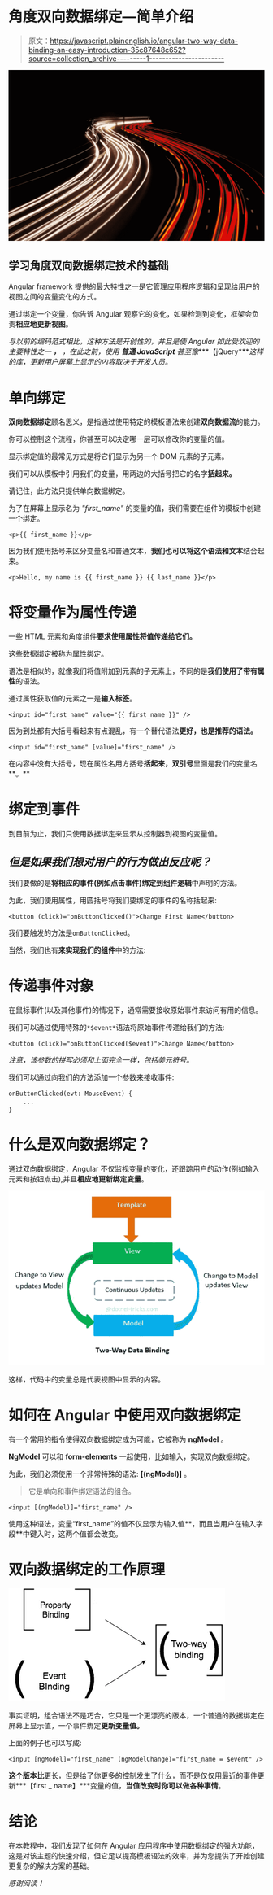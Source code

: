 # 角度双向数据绑定—简单介绍

> 原文：<https://javascript.plainenglish.io/angular-two-way-data-binding-an-easy-introduction-35c87648c652?source=collection_archive---------1----------------------->

![](img/bbc2dcab4c7bd087fce101806cf4a2f5.png)

## 学习角度双向数据绑定技术的基础

Angular framework 提供的最大特性之一是它管理应用程序逻辑和呈现给用户的视图之间的变量变化的方式。

通过绑定一个变量，你告诉 Angular 观察它的变化，如果检测到变化，框架会负责**相应地更新视图**。

*与以前的编码范式相比，这种方法是开创性的，并且是使 Angular 如此受欢迎的主要特性之一* ***，*** *，在此之前，使用* ***普通 JavaScript*** *甚至像****【jQuery****这样的库，更新用户屏幕上显示的内容取决于开发人员。*

# 单向绑定

**双向数据绑定**顾名思义，是指通过使用特定的模板语法来创建**双向数据流**的能力。

你可以控制这个流程，你甚至可以决定哪一层可以修改你的变量的值。

显示绑定值的最常见方式是将它们显示为另一个 DOM 元素的子元素。

我们可以从模板中引用我们的变量，用两边的大括号把它的名字**括起来。**

请记住，此方法只提供单向数据绑定。

为了在屏幕上显示名为 *"first_name"* 的变量的值，我们需要在组件的模板中创建一个绑定。

```
<p>{{ first_name }}</p>
```

因为我们使用括号来区分变量名和普通文本，**我们也可以将这个语法和文本**结合起来。

```
<p>Hello, my name is {{ first_name }} {{ last_name }}</p>
```

# 将变量作为属性传递

一些 HTML 元素和角度组件**要求使用属性将值传递给它们。**

这些数据绑定被称为属性绑定。

语法是相似的，就像我们将值附加到元素的子元素上，不同的是**我们使用了带有属性**的语法。

通过属性获取值的元素之一是**输入标签**。

```
<input id="first_name" value="{{ first_name }}" />
```

因为到处都有大括号看起来有点混乱，有一个替代语法**更好，也是推荐的语法。**

```
<input id="first_name" [value]="first_name" />
```

在内容中没有大括号，现在属性名用方括号**括起来，双引号**里面是我们的变量名**。**

# 绑定到事件

到目前为止，我们只使用数据绑定来显示从控制器到视图的变量值。

## *但是如果我们想对用户的行为做出反应呢？*

我们要做的是**将相应的事件(例如点击事件)绑定到组件逻辑**中声明的方法。

为此，我们使用属性，用圆括号将我们要绑定的事件的名称括起来:

```
<button (click)="onButtonClicked()">Change First Name</button>
```

我们要触发的方法是`onButtonClicked`。

当然，我们也有**来实现我们的组件**中的方法:

# 传递事件对象

在鼠标事件(以及其他事件)的情况下，通常需要接收原始事件来访问有用的信息。

我们可以通过使用特殊的`*$event*`语法将原始事件传递给我们的方法:

```
<button (click)="onButtonClicked($event)">Change Name</button>
```

*注意，该参数的拼写必须和上面完全一样，包括美元符号。*

我们可以通过向我们的方法添加一个参数来接收事件:

```
onButtonClicked(evt: MouseEvent) {
    ...
}
```

# 什么是双向数据绑定？

通过双向数据绑定，Angular 不仅监视变量的变化，还跟踪用户的动作(例如输入元素和按钮点击),并且**相应地更新绑定变量**。

![](img/f5cd68d63ca870b4c464ba3fb31af7e5.png)

这样，代码中的变量总是代表视图中显示的内容。

# 如何在 Angular 中使用双向数据绑定

有一个常用的指令使得双向数据绑定成为可能，它被称为 **ngModel** 。

**NgModel** 可以和 **form-elements** 一起使用，比如输入，实现双向数据绑定。

为此，我们必须使用一个非常特殊的语法: **[(ngModel)]** 。

> 它是单向和事件绑定语法的组合。

```
<input [(ngModel)]="first_name" />
```

使用这种语法，变量“first_name”的值不仅显示为输入值**，而且当用户在输入字段**中键入时，这两个值都会改变。

# 双向数据绑定的工作原理

![](img/65f1d4b10970afab5de69de36dabf8cc.png)

事实证明，组合语法不是巧合，它只是一个更漂亮的版本，一个普通的数据绑定在屏幕上显示值，一个事件绑定**更新变量值。**

上面的例子也可以写成:

```
<input [ngModel]="first_name" (ngModelChange)="first_name = $event" />
```

**这个版本比**更长，但是给了你更多的控制发生了什么，而不是仅仅用最近的事件更新***【first _ name】***变量的值，**当值改变时你可以做各种事情**。

# 结论

在本教程中，我们发现了如何在 Angular 应用程序中使用数据绑定的强大功能，这是对该主题的快速介绍，但它足以提高模板语法的效率，并为您提供了开始创建更复杂的解决方案的基础。

*感谢阅读！*